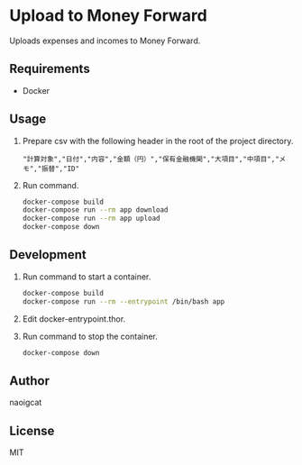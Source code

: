 # Upload to Money Forward

Uploads expenses and incomes to Money Forward.

## Requirements

-   Docker

## Usage

1.  Prepare csv with the following header in the root of the project directory.

    ```csv
    "計算対象","日付","内容","金額（円）","保有金融機関","大項目","中項目","メモ","振替","ID"
    ```

2.  Run command.

    ```sh
    docker-compose build
    docker-compose run --rm app download
    docker-compose run --rm app upload
    docker-compose down
    ```

## Development

1.  Run command to start a container.

    ```sh
    docker-compose build
    docker-compose run --rm --entrypoint /bin/bash app
    ```

2.  Edit docker-entrypoint.thor.

3.  Run command to stop the container.

    ```sh
    docker-compose down
    ```

## Author

naoigcat

## License

MIT

